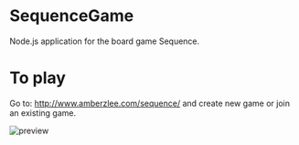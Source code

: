 # SequenceGame
Node.js application for the board game Sequence.

# To play
Go to: http://www.amberzlee.com/sequence/ and create new game or join an existing game.

![preview](https://user-images.githubusercontent.com/10081163/225828284-f1ff9909-c08a-4fd5-b5fd-082a0c4323e8.png)
